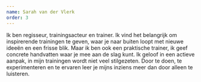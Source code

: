 ```yaml
---
name: Sarah van der Vlerk
order: 3
--- 
```


Ik ben regisseur, trainingsacteur en trainer. Ik vind het belangrijk om inspirerende trainingen te geven, waar je naar buiten loopt met nieuwe ideeën en een frisse blik. Maar ik ben ook een praktische trainer, ik geef concrete handvatten waar je mee aan de slag kunt. Ik geloof in een actieve aanpak, in mijn trainingen wordt niet veel stilgezeten. Door te doen, te experimenteren en te ervaren leer je mijns inziens meer dan door alleen te luisteren.